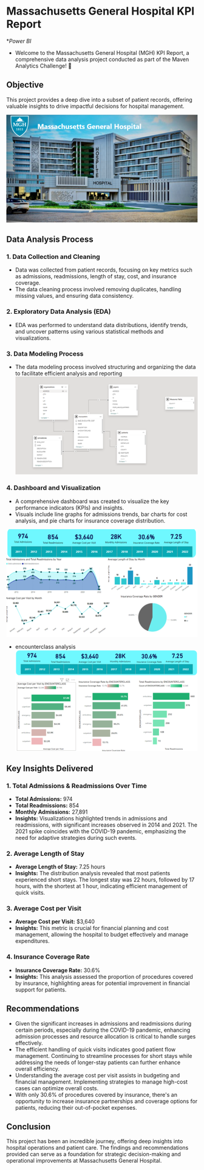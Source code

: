 # Massachusetts General Hospital KPI Report 
**Power BI*
- Welcome to the Massachusetts General Hospital (MGH) KPI Report, a comprehensive data analysis project conducted as part of the Maven Analytics Challenge! 🎉 

## Objective
This project provides a deep dive into a subset of patient records, offering valuable insights to drive impactful decisions for hospital management.

![](https://github.com/abigailmwanza/hospital_analysis/blob/main/overview%20health.png)

## Data Analysis Process
### 1. Data Collection and Cleaning
- Data was collected from patient records, focusing on key metrics such as admissions, readmissions, length of stay, cost, and insurance coverage.
- The data cleaning process involved removing duplicates, handling missing values, and ensuring data consistency.
### 2. Exploratory Data Analysis (EDA)
- EDA was performed to understand data distributions, identify trends, and uncover patterns using various statistical methods and visualizations.

### 3. Data Modeling Process
- The data modeling process involved structuring and organizing the data to facilitate efficient analysis and reporting
 ![](https://github.com/abigailmwanza/hospital_analysis/blob/main/hospital%20modelling.png) 
### 4. Dashboard and Visualization
- A comprehensive dashboard was created to visualize the key performance indicators (KPIs) and insights.
- Visuals include line graphs for admissions trends, bar charts for cost analysis, and pie charts for insurance coverage distribution.
  
![](https://github.com/abigailmwanza/hospital_analysis/blob/main/hos%2011.png)

 - encounterclass analysis
![](https://github.com/abigailmwanza/hospital_analysis/blob/main/hos%201.png)  
##  Key Insights Delivered
### 1. Total Admissions & Readmissions Over Time
- **Total Admissions:** 974
- **Total Readmissions:** 854
- **Monthly Admissions:** 27,891
- **Insights:** Visualizations highlighted trends in admissions and readmissions, with significant increases observed in 2014 and 2021. The 2021 spike coincides with the COVID-19 pandemic, emphasizing the need for adaptive strategies during such events.

### 2. Average Length of Stay
- **Average Length of Stay:** 7.25 hours
- **Insights:** The distribution analysis revealed that most patients experienced short stays. The longest stay was 22 hours, followed by 17 hours, with the shortest at 1 hour, indicating efficient management of quick visits.

### 3. Average Cost per Visit
- **Average Cost per Visit:** $3,640
- **Insights:** This metric is crucial for financial planning and cost management, allowing the hospital to budget effectively and manage expenditures.

### 4. Insurance Coverage Rate
- **Insurance Coverage Rate:** 30.6%
- **Insights:** This analysis assessed the proportion of procedures covered by insurance, highlighting areas for potential improvement in financial support for patients.

## Recommendations
- Given the significant increases in admissions and readmissions during certain periods, especially during the COVID-19 pandemic, enhancing admission processes and resource allocation is critical to handle surges effectively.
- The efficient handling of quick visits indicates good patient flow management. Continuing to streamline processes for short stays while addressing the needs of longer-stay patients can further enhance overall efficiency.
- Understanding the average cost per visit assists in budgeting and financial management. Implementing strategies to manage high-cost cases can optimize overall costs.
- With only 30.6% of procedures covered by insurance, there's an opportunity to increase insurance partnerships and coverage options for patients, reducing their out-of-pocket expenses.

## Conclusion
This project has been an incredible journey, offering deep insights into hospital operations and patient care. The findings and recommendations provided can serve as a foundation for strategic decision-making and operational improvements at Massachusetts General Hospital.
